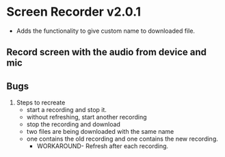 # Screen Recorder v2.0.1

- Adds the functionality to give custom name to downloaded file.

## Record screen with the audio from device and mic

## Bugs

1. Steps to recreate
   - start a recording and stop it.
   - without refreshing, start another recording
   - stop the recording and download
   - two files are being downloaded with the same name
   - one contains the old recording and one contains the new recording.
     - WORKAROUND- Refresh after each recording.
